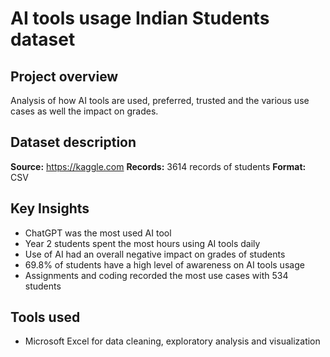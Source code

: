 # AI tools usage Indian Students dataset

## Project overview
Analysis of how AI tools are used, preferred, trusted and the various use cases as well the impact on grades.

## Dataset description
**Source:** https://kaggle.com
**Records:** 3614 records of students
**Format:** CSV

## Key Insights
- ChatGPT was the most used AI tool
- Year 2 students spent the most hours using AI tools daily
- Use of AI had an overall negative impact on grades of students
- 69.8% of students have a high level of awareness on AI tools usage
- Assignments and coding recorded the most use cases with 534 students

## Tools used
- Microsoft Excel for data cleaning, exploratory analysis and visualization

